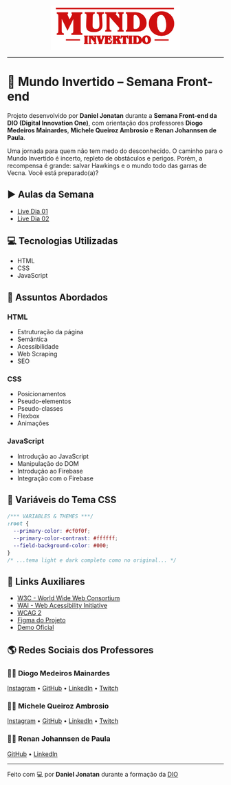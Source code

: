 
<p align="center">
  <img width="300" src="./assets/images/banner/logo.svg">
</p>

---

# 🌌 Mundo Invertido – Semana Front-end

Projeto desenvolvido por **Daniel Jonatan** durante a **Semana Front-end da DIO (Digital Innovation One)**, com orientação dos professores **Diogo Medeiros Mainardes**, **Michele Queiroz Ambrosio** e **Renan Johannsen de Paula**.

Uma jornada para quem não tem medo do desconhecido. O caminho para o Mundo Invertido é incerto, repleto de obstáculos e perigos. Porém, a recompensa é grande: salvar Hawkings e o mundo todo das garras de Vecna. Você está preparado(a)?

## ▶️ Aulas da Semana

- [Live Dia 01](https://www.youtube.com/watch?v=FZgIQUDn8zo)
- [Live Dia 02](https://www.youtube.com/watch?v=WHbhgxJLbN4)

## 💻 Tecnologias Utilizadas

- HTML
- CSS
- JavaScript

## 💬 Assuntos Abordados

### HTML
- Estruturação da página 
- Semântica
- Acessibilidade
- Web Scraping
- SEO

### CSS
- Posicionamentos
- Pseudo-elementos
- Pseudo-classes
- Flexbox
- Animações 

### JavaScript
- Introdução ao JavaScript
- Manipulação do DOM
- Introdução ao Firebase
- Integração com o Firebase

## 🎨 Variáveis do Tema CSS

```css
/*** VARIABLES & THEMES ***/
:root {
  --primary-color: #cf0f0f;
  --primary-color-contrast: #ffffff;
  --field-background-color: #000;
}
/* ...tema light e dark completo como no original... */
```

## 🔗 Links Auxiliares

- [W3C - World Wide Web Consortium](http://w3c.org)
- [WAI - Web Acessibility Initiative](https://www.w3.org/WAI/)
- [WCAG 2](https://www.w3.org/WAI/WCAG21/quickref/) 
- [Figma do Projeto](https://www.figma.com/file/I3Q42CcVUziRN3iMfTrbfb/Stranger-Things?node-id=0%3A1) 
- [Demo Oficial](https://micheleambrosio.github.io/semana-frontend-mundo-invertido/) 

## 🌎 Redes Sociais dos Professores

### 👨‍🏫 Diogo Medeiros Mainardes
[Instagram](http://instagram.com/diogomainardes.dev) • [GitHub](https://github.com/diogomainardes) • [LinkedIn](https://www.linkedin.com/in/diogomainardes/) • [Twitch](https://www.twitch.tv/dimmbr)

### 👩‍🏫 Michele Queiroz Ambrosio
[Instagram](http://instagram.com/programi_) • [GitHub](https://github.com/micheleambrosio) • [LinkedIn](https://www.linkedin.com/in/michele-ambrosio-a4899661/) • [Twitch](https://www.twitch.tv/michele_ambrosio)

### 👨‍🏫 Renan Johannsen de Paula
[GitHub](https://github.com/RenanJPaula) • [LinkedIn](https://www.linkedin.com/in/renanjpaula/)

---

Feito com 💻 por **Daniel Jonatan** durante a formação da [DIO](https://www.dio.me/)
